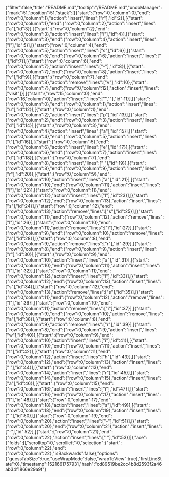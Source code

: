 {"filter":false,"title":"README.md","tooltip":"/README.md","undoManager":{"mark":51,"position":51,"stack":[[{"start":{"row":0,"column":0},"end":{"row":0,"column":1},"action":"insert","lines":["r"],"id":2}],[{"start":{"row":0,"column":1},"end":{"row":0,"column":2},"action":"insert","lines":["a"],"id":3}],[{"start":{"row":0,"column":2},"end":{"row":0,"column":3},"action":"insert","lines":["i"],"id":4}],[{"start":{"row":0,"column":3},"end":{"row":0,"column":4},"action":"insert","lines":["l"],"id":5}],[{"start":{"row":0,"column":4},"end":{"row":0,"column":5},"action":"insert","lines":["s"],"id":6}],[{"start":{"row":0,"column":5},"end":{"row":0,"column":6},"action":"insert","lines":[" "],"id":7}],[{"start":{"row":0,"column":6},"end":{"row":0,"column":7},"action":"insert","lines":["-"],"id":8}],[{"start":{"row":0,"column":7},"end":{"row":0,"column":8},"action":"insert","lines":["v"],"id":9}],[{"start":{"row":0,"column":7},"end":{"row":0,"column":8},"action":"remove","lines":["v"],"id":10},{"start":{"row":0,"column":7},"end":{"row":0,"column":12},"action":"insert","lines":["visit"]}],[{"start":{"row":15,"column":0},"end":{"row":16,"column":0},"action":"insert","lines":["",""],"id":11}],[{"start":{"row":0,"column":0},"end":{"row":0,"column":1},"action":"insert","lines":["u"],"id":12}],[{"start":{"row":0,"column":1},"end":{"row":0,"column":2},"action":"insert","lines":["p"],"id":13}],[{"start":{"row":0,"column":2},"end":{"row":0,"column":3},"action":"insert","lines":["d"],"id":14}],[{"start":{"row":0,"column":3},"end":{"row":0,"column":4},"action":"insert","lines":["a"],"id":15}],[{"start":{"row":0,"column":4},"end":{"row":0,"column":5},"action":"insert","lines":["t"],"id":16}],[{"start":{"row":0,"column":5},"end":{"row":0,"column":6},"action":"insert","lines":["e"],"id":17}],[{"start":{"row":0,"column":6},"end":{"row":0,"column":7},"action":"insert","lines":["d"],"id":18}],[{"start":{"row":0,"column":7},"end":{"row":0,"column":8},"action":"insert","lines":[" "],"id":19}],[{"start":{"row":0,"column":8},"end":{"row":0,"column":9},"action":"insert","lines":["r"],"id":20}],[{"start":{"row":0,"column":9},"end":{"row":0,"column":10},"action":"insert","lines":["a"],"id":21}],[{"start":{"row":0,"column":10},"end":{"row":0,"column":11},"action":"insert","lines":["i"],"id":22}],[{"start":{"row":0,"column":11},"end":{"row":0,"column":12},"action":"insert","lines":["l"],"id":23}],[{"start":{"row":0,"column":12},"end":{"row":0,"column":13},"action":"insert","lines":["s"],"id":24}],[{"start":{"row":0,"column":12},"end":{"row":0,"column":13},"action":"remove","lines":["s"],"id":25}],[{"start":{"row":0,"column":11},"end":{"row":0,"column":12},"action":"remove","lines":["l"],"id":26}],[{"start":{"row":0,"column":10},"end":{"row":0,"column":11},"action":"remove","lines":["i"],"id":27}],[{"start":{"row":0,"column":9},"end":{"row":0,"column":10},"action":"remove","lines":["a"],"id":28}],[{"start":{"row":0,"column":8},"end":{"row":0,"column":9},"action":"remove","lines":["r"],"id":29}],[{"start":{"row":0,"column":8},"end":{"row":0,"column":9},"action":"insert","lines":["r"],"id":30}],[{"start":{"row":0,"column":9},"end":{"row":0,"column":10},"action":"insert","lines":["a"],"id":31}],[{"start":{"row":0,"column":10},"end":{"row":0,"column":11},"action":"insert","lines":["i"],"id":32}],[{"start":{"row":0,"column":11},"end":{"row":0,"column":12},"action":"insert","lines":["l"],"id":33}],[{"start":{"row":0,"column":12},"end":{"row":0,"column":13},"action":"insert","lines":["s"],"id":34}],[{"start":{"row":0,"column":12},"end":{"row":0,"column":13},"action":"remove","lines":["s"],"id":35}],[{"start":{"row":0,"column":11},"end":{"row":0,"column":12},"action":"remove","lines":["l"],"id":36}],[{"start":{"row":0,"column":10},"end":{"row":0,"column":11},"action":"remove","lines":["i"],"id":37}],[{"start":{"row":0,"column":9},"end":{"row":0,"column":10},"action":"remove","lines":["a"],"id":38}],[{"start":{"row":0,"column":8},"end":{"row":0,"column":9},"action":"remove","lines":["r"],"id":39}],[{"start":{"row":0,"column":8},"end":{"row":0,"column":9},"action":"insert","lines":["w"],"id":40}],[{"start":{"row":0,"column":9},"end":{"row":0,"column":10},"action":"insert","lines":["i"],"id":41}],[{"start":{"row":0,"column":10},"end":{"row":0,"column":11},"action":"insert","lines":["t"],"id":42}],[{"start":{"row":0,"column":11},"end":{"row":0,"column":12},"action":"insert","lines":["h"],"id":43}],[{"start":{"row":0,"column":12},"end":{"row":0,"column":13},"action":"insert","lines":[" "],"id":44}],[{"start":{"row":0,"column":13},"end":{"row":0,"column":14},"action":"insert","lines":["r"],"id":45}],[{"start":{"row":0,"column":14},"end":{"row":0,"column":15},"action":"insert","lines":["a"],"id":46}],[{"start":{"row":0,"column":15},"end":{"row":0,"column":16},"action":"insert","lines":["i"],"id":47}],[{"start":{"row":0,"column":16},"end":{"row":0,"column":17},"action":"insert","lines":["l"],"id":48}],[{"start":{"row":0,"column":17},"end":{"row":0,"column":18},"action":"insert","lines":["s"],"id":49}],[{"start":{"row":0,"column":18},"end":{"row":0,"column":19},"action":"insert","lines":[" "],"id":50}],[{"start":{"row":0,"column":19},"end":{"row":0,"column":20},"action":"insert","lines":["-"],"id":51}],[{"start":{"row":0,"column":20},"end":{"row":0,"column":21},"action":"insert","lines":["-"],"id":52}],[{"start":{"row":0,"column":21},"end":{"row":0,"column":22},"action":"insert","lines":[" "],"id":53}]]},"ace":{"folds":[],"scrolltop":0,"scrollleft":0,"selection":{"start":{"row":0,"column":22},"end":{"row":0,"column":22},"isBackwards":false},"options":{"guessTabSize":true,"useWrapMode":false,"wrapToView":true},"firstLineState":0},"timestamp":1521661757931,"hash":"cd89519be2cc4b8d2593f2a46ab34f1866e29a9f"}